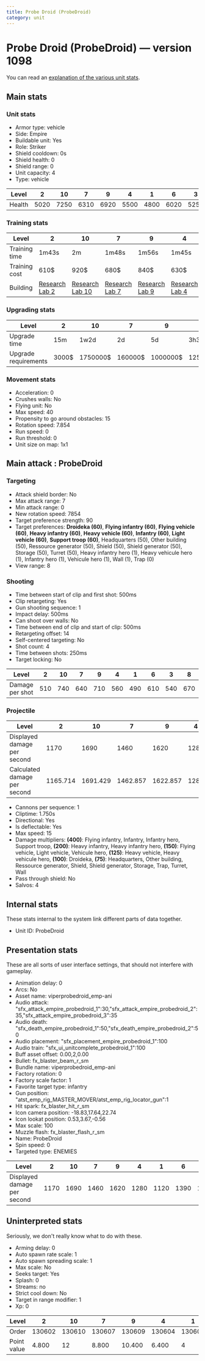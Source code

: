 ```yaml
---
title: Probe Droid (ProbeDroid)
category: unit
---
```


# Probe Droid (ProbeDroid) — version 1098

You can read an [explanation  of the various unit stats](unitexplained.md).

## Main stats

### Unit stats

  * Armor type: vehicle
  * Side: Empire
  * Buildable unit: Yes
  * Role: Striker
  * Shield cooldown: 0s
  * Shield health: 0
  * Shield range: 0
  * Unit capacity: 4
  * Type: vehicle

|Level |2   |10  |7   |9   |4   |1   |6   |3   |8   |5   |
|------|----|----|----|----|----|----|----|----|----|----|
|Health|5020|7250|6310|6920|5500|4800|6020|5250|6610|5750|


### Training stats

|Level        |2                                      |10                                      |7                                      |9                                      |4                                      |1                              |6                                      |3                                      |8                                      |5                                      |
|-------------|---------------------------------------|----------------------------------------|---------------------------------------|---------------------------------------|---------------------------------------|-------------------------------|---------------------------------------|---------------------------------------|---------------------------------------|---------------------------------------|
|Training time|1m43s                                  |2m                                      |1m48s                                  |1m56s                                  |1m45s                                  |1m42s                          |1m47s                                  |1m44s                                  |1m52s                                  |1m46s                                  |
|Training cost|610$                                   |920$                                    |680$                                   |840$                                   |630$                                   |600$                           |660$                                   |620$                                   |800$                                   |640$                                   |
|Building     |[Research Lab 2](empireOffenseLab.html)|[Research Lab 10](empireOffenseLab.html)|[Research Lab 7](empireOffenseLab.html)|[Research Lab 9](empireOffenseLab.html)|[Research Lab 4](empireOffenseLab.html)|[Factory 6](empireFactory.html)|[Research Lab 6](empireOffenseLab.html)|[Research Lab 3](empireOffenseLab.html)|[Research Lab 8](empireOffenseLab.html)|[Research Lab 5](empireOffenseLab.html)|


### Upgrading stats

|Level               |2    |10      |7      |9       |4     |1    |6      |3    |8      |5     |
|--------------------|-----|--------|-------|--------|------|-----|-------|-----|-------|------|
|Upgrade time        |15m  |1w2d    |2d     |5d      |3h30m |0s   |1d     |1h   |3d12h  |8h    |
|Upgrade requirements|3000$|1750000$|160000$|1000000$|12500$|3000$|100000$|6000$|320000$|25000$|


### Movement stats

  * Acceleration: 0
  * Crushes walls: No
  * Flying unit: No
  * Max speed: 40
  * Propensity to go around obstacles: 15
  * Rotation speed: 7.854
  * Run speed: 0
  * Run threshold: 0
  * Unit size on map: 1x1

## Main attack : ProbeDroid

### Targeting

  * Attack shield border: No
  * Max attack range: 7
  * Min attack range: 0
  * New rotation speed: 7854
  * Target preference strength: 90
  * Target preferences: **Droideka (60)**, **Flying infantry (60)**, **Flying vehicle (60)**, **Heavy infantry (60)**, **Heavy vehicle (60)**, **Infantry (60)**, **Light vehicle (60)**, **Support troop (60)**, Headquarters (50), Other building (50), Ressource generator (50), Shield (50), Shield generator (50), Storage (50), Turret (50), Heavy infantry hero (1), Heavy vehicule hero (1), Infantry hero (1), Vehicule hero (1), Wall (1), Trap (0)
  * View range: 8

### Shooting

  * Time between start of clip and first shot: 500ms
  * Clip retargeting: Yes
  * Gun shooting sequence: 1
  * Impact delay: 500ms
  * Can shoot over walls: No
  * Time between end of clip and start of clip: 500ms
  * Retargeting offset: 14
  * Self-centered targeting: No
  * Shot count: 4
  * Time between shots: 250ms
  * Target locking: No

|Level          |2  |10 |7  |9  |4  |1  |6  |3  |8  |5  |
|---------------|---|---|---|---|---|---|---|---|---|---|
|Damage per shot|510|740|640|710|560|490|610|540|670|590|


### Projectile

|Level                       |2       |10      |7       |9       |4   |1   |6       |3       |8       |5       |
|----------------------------|--------|--------|--------|--------|----|----|--------|--------|--------|--------|
|Displayed damage per second |1170    |1690    |1460    |1620    |1280|1120|1390    |1230    |1530    |1350    |
|Calculated damage per second|1165.714|1691.429|1462.857|1622.857|1280|1120|1394.286|1234.286|1531.429|1348.571|


  * Cannons per sequence: 1
  * Cliptime: 1.750s
  * Directional: Yes
  * Is deflectable: Yes
  * Max speed: 15
  * Damage multipliers: **(400)**: Flying infantry, Infantry, Infantry hero, Support troop, **(200)**: Heavy infantry, Heavy infantry hero, **(150)**: Flying vehicle, Light vehicle, Vehicule hero, **(125)**: Heavy vehicle, Heavy vehicule hero, **(100)**: Droideka, **(75)**: Headquarters, Other building, Ressource generator, Shield, Shield generator, Storage, Trap, Turret, Wall
  * Pass through shield: No
  * Salvos: 4

## Internal stats

These stats internal to the system link different parts of data together.

  * Unit ID: ProbeDroid

## Presentation stats

These are all sorts of user interface settings, that should not interfere with gameplay.

  * Animation delay: 0
  * Arcs: No
  * Asset name: viperprobedroid_emp-ani
  * Audio attack: "sfx_attack_empire_probedroid_1":30,"sfx_attack_empire_probedroid_2":35,"sfx_attack_empire_probedroid_3":35
  * Audio death: "sfx_death_empire_probedroid_1":50,"sfx_death_empire_probedroid_2":50
  * Audio placement: "sfx_placement_empire_probedroid_1":100
  * Audio train: "sfx_ui_unitcomplete_probedroid_1":100
  * Buff asset offset: 0.00,2,0.00
  * Bullet: fx_blaster_beam_r_sm
  * Bundle name: viperprobedroid_emp-ani
  * Factory rotation: 0
  * Factory scale factor: 1
  * Favorite target type: infantry
  * Gun position: "atst_emp_rig_MASTER_MOVER/atst_emp_rig_locator_gun":1
  * Hit spark: fx_blaster_hit_r_sm
  * Icon camera position: -18.83,17.64,22.74
  * Icon lookat position: 0.53,3.67,-0.56
  * Max scale: 100
  * Muzzle flash: fx_blaster_flash_r_sm
  * Name: ProbeDroid
  * Spin speed: 0
  * Targeted type: ENEMIES

|Level                      |2   |10  |7   |9   |4   |1   |6   |3   |8   |5   |
|---------------------------|----|----|----|----|----|----|----|----|----|----|
|Displayed damage per second|1170|1690|1460|1620|1280|1120|1390|1230|1530|1350|


## Uninterpreted stats

Seriously, we don't really know what to do with these.

  * Arming delay: 0
  * Auto spawn rate scale: 1
  * Auto spawn spreading scale: 1
  * Max scale: No
  * Seeks target: Yes
  * Splash: 0
  * Streams: no
  * Strict cool down: No
  * Target in range modifier: 1
  * Xp: 0

|Level      |2     |10    |7     |9     |4     |1     |6     |3     |8     |5     |
|-----------|------|------|------|------|------|------|------|------|------|------|
|Order      |130602|130610|130607|130609|130604|130601|130606|130603|130608|130605|
|Point value|4.800 |12    |8.800 |10.400|6.400 |4     |8     |5.600 |9.600 |7.200 |


